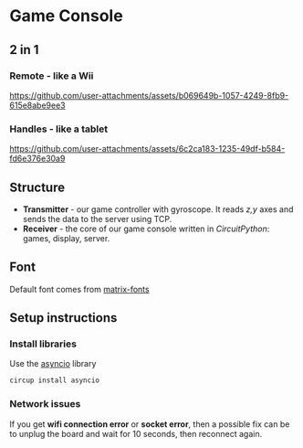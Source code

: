 # Game Console

## 2 in 1

### Remote - like a Wii

https://github.com/user-attachments/assets/b069649b-1057-4249-8fb9-615e8abe9ee3

### Handles - like a tablet

https://github.com/user-attachments/assets/6c2ca183-1235-49df-b584-fd6e376e30a9

## Structure
- **Transmitter** - our game controller with gyroscope. It reads *z,y* axes and sends the data to the server using TCP.
- **Receiver** - the core of our game console written in *CircuitPython*: games, display, server.

## Font

Default font comes from [matrix-fonts](https://github.com/trip5/Matrix-Fonts)

## Setup instructions

### Install libraries

Use the [asyncio](https://docs.circuitpython.org/projects/asyncio/en/latest/index.html) library
```bash
circup install asyncio
```

### Network issues

If you get **wifi connection error** or **socket error**, then a possible fix can be to unplug the board and wait for 10 seconds, then reconnect again.
